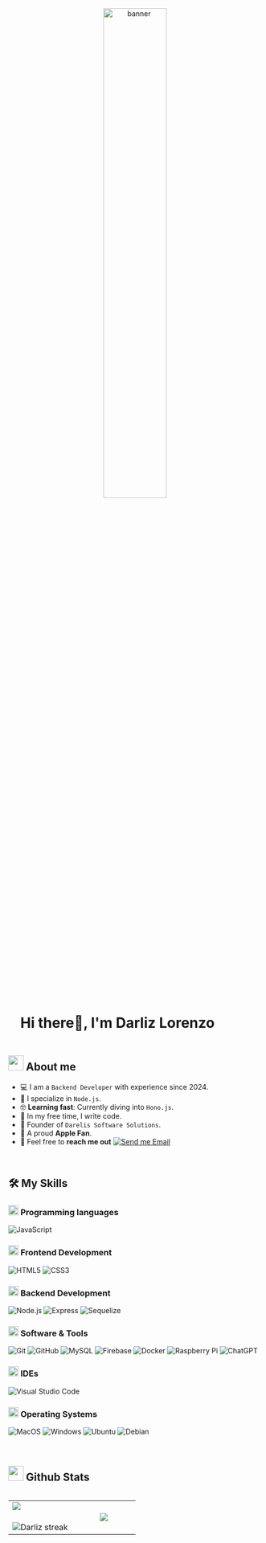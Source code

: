 <div align="center">
<img  width=50% height=50% src="https://ik.imagekit.io/hoa6us8np/GitHub/gummy-coding__1__LbafRPEaj.png?updatedAt=1659363492579" alt="banner" />
</div>


<!--h1 without bottom border-->
<div id="user-content-toc">
  <ul align="left">
    <summary><h1 style="display: inline-block">Hi there👋, I'm Darliz Lorenzo</h1></summary>
  </ul>
</div>

<!--About Me-->

## <picture><img src = "https://github.com/7oSkaaa/7oSkaaa/blob/main/Images/about_me.gif?raw=true" width = 30px></picture> About me

- :computer: I am a `Backend Developer` with experience since 2024.
- :iphone: I specialize in `Node.js`.
- :nerd_face: **Learning fast**: Currently diving into `Hono.js`.
- :musical_note: In my free time, I write code.
- :rocket: Founder of `Darelis Software Solutions`.
- :apple: A proud **Apple Fan**.
- :email: Feel free to **reach me out** [![Send me Email](https://img.shields.io/static/v1?label=email&message=DarlizLorenzo&color=EA4335&style=flat-square)](mailto:estherdarliz@gmail.com)

<br>

## 🛠️ My Skills

### <picture> <img src = "https://github.com/7oSkaaa/7oSkaaa/blob/main/Images/Programming_Languages.gif?raw=true" width = 20px> </picture> Programming languages

<!-- ![Dart](https://img.shields.io/badge/Dart-0175C2?style=flat-square&logo=Dart&logoColor=white)
![SwiftUI](https://img.shields.io/badge/SwiftUI-FA7343?style=flat-square&logo=swift&logoColor=white)-->
![JavaScript](https://img.shields.io/badge/JavaScript-F7DF1E?style=flat-square&logo=JavaScript&logoColor=white)
<!--![Python](https://img.shields.io/badge/Python-3776AB?style=flat-square&logo=Python&logoColor=white)
![C#](https://img.shields.io/badge/C%23-239120?style=flat-square&logo=C-Sharp&logoColor=white)
![Visual Basic](https://img.shields.io/badge/Visual%20Basic-5C2D91?style=flat-square&logo=.net&logoColor=white)-->

### <picture> <img src = "https://github.com/7oSkaaa/7oSkaaa/blob/main/Images/Front_End.gif?raw=true" width = 20px> </picture> Frontend Development

![HTML5](https://img.shields.io/badge/HTML-E34F26?style=flat-square&logo=HTML5&logoColor=white)
![CSS3](https://img.shields.io/badge/CSS-1572B6?style=flat-square&logo=CSS3&logoColor=white)
<!--![React](https://img.shields.io/badge/React-61DAFB?style=flat-square&logo=React&logoColor=white)
![Angular](https://img.shields.io/badge/Angular-DD0031?style=flat-square&logo=Angular&logoColor=white)
![Tailwind CSS](https://img.shields.io/badge/Tailwind_CSS-06B6D4?style=flat-square&logo=tailwind-css&logoColor=white)
![Bootstrap](https://img.shields.io/badge/Bootstrap-7952B3?style=flat-square&logo=Bootstrap&logoColor=white)
![Angular Material](https://img.shields.io/badge/Angular_Material-DD0031?style=flat-square&logo=angular&logoColor=white)
![Ant Design](https://img.shields.io/badge/Ant_Design-0170FE?style=flat-square&logo=ant-design&logoColor=white)
![Flutter](https://img.shields.io/badge/Flutter-02569B?style=flat-square&logo=Flutter&logoColor=white)
![Ionic](https://img.shields.io/badge/Ionic-3880FF?style=flat-square&logo=ionic&logoColor=white)
![React Native](https://img.shields.io/badge/React_Native-61DAFB?style=flat-square&logo=react&logoColor=white)-->



### <picture> <img src = "https://github.com/7oSkaaa/7oSkaaa/blob/main/Images/Back_End.gif?raw=true" width = 20px> </picture> Backend Development

![Node.js](https://img.shields.io/badge/Node.js-43853D?style=flat-square&logo=Node.js&logoColor=white)
![Express](https://img.shields.io/badge/Express.js-000000?style=flat-square&logo=Express&logoColor=white)
![Sequelize](https://img.shields.io/badge/Sequelize-52B0E7?style=flat-square&logo=Sequelize&logoColor=white)
<!--![SQL Server](https://img.shields.io/badge/SQL_Server-CC2927?style=flat-square&logo=microsoft-sql-server&logoColor=white)-->



### <picture> <img src = "https://github.com/7oSkaaa/7oSkaaa/blob/main/Images/Software_Tools.gif?raw=true" width = 20px> </picture> Software & Tools

![Git](https://img.shields.io/badge/Git-F05032?style=flat-square&logo=Git&logoColor=white)
![GitHub](https://img.shields.io/badge/GitHub-181717?style=flat-square&logo=GitHub&logoColor=white)
![MySQL](https://img.shields.io/badge/MySQL-4479A1?style=flat-square&logo=MySQL&logoColor=white)
![Firebase](https://img.shields.io/badge/Firebase-FFCA28?style=flat-square&logo=Firebase&logoColor=white)
![Docker](https://img.shields.io/badge/Docker-2496ED?style=flat-square&logo=Docker&logoColor=white)
![Raspberry Pi](https://img.shields.io/badge/Raspberry_Pi-A22846?style=flat-square&logo=raspberry-pi&logoColor=white)
![ChatGPT](https://img.shields.io/badge/ChatGPT-412991?style=flat-square&logo=openai&logoColor=white)


### <picture> <img src = "https://github.com/7oSkaaa/7oSkaaa/blob/main/Images/IDEs.gif?raw=true" width = 20px> </picture> IDEs

![Visual Studio Code](https://img.shields.io/badge/Visual_Studio_Code-007ACC?style=flat-square&logo=Visual-Studio-Code&logoColor=white)
<!--![Xcode](https://img.shields.io/badge/Xcode-1575F9?style=flat-square&logo=Xcode&logoColor=white)-->


### <picture> <img src = "https://github.com/7oSkaaa/7oSkaaa/blob/main/Images/OS.gif?raw=true" width = 20px> </picture> Operating Systems

![MacOS](https://img.shields.io/badge/MacOS-000000?style=flat-square&logo=macOS&logoColor=white)
![Windows](https://img.shields.io/badge/Windows-0078D6?style=flat-square&logo=Windows&logoColor=white)
![Ubuntu](https://img.shields.io/badge/Ubuntu-E95420?style=flat-square&logo=ubuntu&logoColor=white)
![Debian](https://img.shields.io/badge/Debian-A81D33?style=flat-square&logo=debian&logoColor=white)


<br>

## <picture> <img src = "https://github.com/7oSkaaa/7oSkaaa/blob/main/Images/Statistics.gif?raw=true" width = 30px> </picture> Github Stats

<p align="left">
<table align="left">
<tr border="none">
<td width="50%" align="center">
  <img align="left" src="https://github-readme-stats.vercel.app/api?username=Darliz-E&theme=dark&show_icons=true&count_private=true" />
  <br></br>
  <img title="🔥 Get streak stats for your profile at git.io/streak-stats" alt="Darliz streak" src="https://github-readme-streak-stats.herokuapp.com/?user=Darliz-E&theme=dark&hide_border=false" />
</td>
<td width="50%" align="center">
  <img align="center" src="https://github-readme-stats.anuraghazra1.vercel.app/api/top-langs/?username=Darliz-E&theme=dark&hide_border=false&no-bg=true&no-frame=true&langs_count=7"/>
</td>
</tr>
</table>
</p>

<br>
